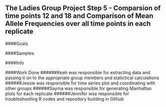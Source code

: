 ## The Ladies Group Project Step 5 - Comparsion of time points 12 and 18 and Comparison of Mean Allele Frequencies over all time points in each replicate

####Goals

####Samples


####Info


####Work Done
######Keah was responsible for extracting data and passing it on to the appropriate group members and statictical calculations
######Jessie was responsible for time series plot and coordinating with other groups
######Sayma was responsible for generating Manhattan plots for each replicate
######Jennifer wsa responsible for troubleshooting R codes and repository building in Github
